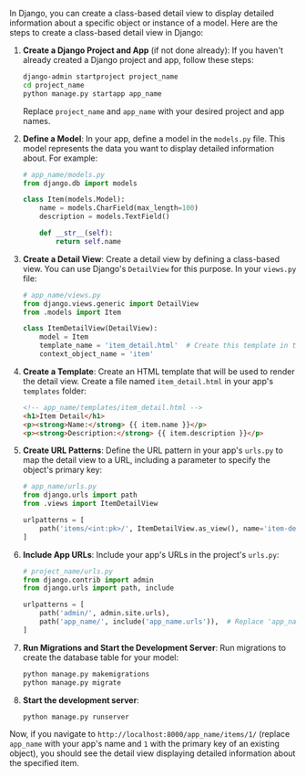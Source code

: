 In Django, you can create a class-based detail view to display detailed information about a specific object or instance of a model. Here are the steps to create a class-based detail view in Django:

1. **Create a Django Project and App** (if not done already):
   If you haven't already created a Django project and app, follow these steps:

   ```bash
   django-admin startproject project_name
   cd project_name
   python manage.py startapp app_name
   ```

   Replace `project_name` and `app_name` with your desired project and app names.

2. **Define a Model**:
   In your app, define a model in the `models.py` file. This model represents the data you want to display detailed information about. For example:

   ```python
   # app_name/models.py
   from django.db import models

   class Item(models.Model):
       name = models.CharField(max_length=100)
       description = models.TextField()

       def __str__(self):
           return self.name
   ```

3. **Create a Detail View**:
   Create a detail view by defining a class-based view. You can use Django's `DetailView` for this purpose. In your `views.py` file:

   ```python
   # app_name/views.py
   from django.views.generic import DetailView
   from .models import Item

   class ItemDetailView(DetailView):
       model = Item
       template_name = 'item_detail.html'  # Create this template in the next step
       context_object_name = 'item'
   ```

4. **Create a Template**:
   Create an HTML template that will be used to render the detail view. Create a file named `item_detail.html` in your app's `templates` folder:

   ```html
   <!-- app_name/templates/item_detail.html -->
   <h1>Item Detail</h1>
   <p><strong>Name:</strong> {{ item.name }}</p>
   <p><strong>Description:</strong> {{ item.description }}</p>
   ```

5. **Create URL Patterns**:
   Define the URL pattern in your app's `urls.py` to map the detail view to a URL, including a parameter to specify the object's primary key:

   ```python
   # app_name/urls.py
   from django.urls import path
   from .views import ItemDetailView

   urlpatterns = [
       path('items/<int:pk>/', ItemDetailView.as_view(), name='item-detail'),
   ]
   ```

6. **Include App URLs**:
   Include your app's URLs in the project's `urls.py`:

   ```python
   # project_name/urls.py
   from django.contrib import admin
   from django.urls import path, include

   urlpatterns = [
       path('admin/', admin.site.urls),
       path('app_name/', include('app_name.urls')),  # Replace 'app_name' with your app's name
   ]
   ```

7. **Run Migrations and Start the Development Server**:
   Run migrations to create the database table for your model:

   ```bash
   python manage.py makemigrations
   python manage.py migrate
   ```

8. **Start the development server**:

   ```bash
   python manage.py runserver
   ```

Now, if you navigate to `http://localhost:8000/app_name/items/1/` (replace `app_name` with your app's name and `1` with the primary key of an existing object), you should see the detail view displaying detailed information about the specified item.
